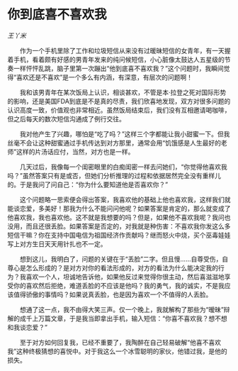 # 你到底喜不喜欢我

*王丫米*

　　作为一个手机里除了工作和垃圾短信从来没有过暖昧短信的女青年，有一天握着手机，看着颇有好感的男青年发来的纯问候短信，小心脏像太鼓达人五星级的节奏一样怦怦乱跳，脑子里第一次蹦出“他到底喜不喜欢我？”这个问题时，我瞬间觉得“喜欢还是不喜欢”是一个多么有内涵，有深意，有层次的问题啊！

　　我和该男青年在某次饭局上认识，相谈甚欢，不管是本·拉登之死对国际形势的影响，还是美国FDA到底是不是真的尽责，我们欣喜地发现，双方对很多问题的认识高度一致，价值观也非常相近。虽然饭局结束后，我们没有互相邀请喝咖啡，但之后每天的数次短信沟通成了例行交往。

　　我对他产生了兴趣，哪怕是“吃了吗？”这样三个字都能让我小甜蜜一下。但我丝毫不会让这种甜蜜通过手机传达到对方那里，通常会用“饥饿感是人生最好的老师”这样的片汤话应付，当然，对方也是一样。

　　几天过后，我像每一个闺密眼里的白痴闺密一样去问她们，“你觉得他喜欢我吗？”虽然答案只有是或否，但她们分析推理的过程和依据居然完全没有重样儿的。于是我问了问自己：“你为什么要知道他是否喜欢你？”

　　这个问题略一思索便会得出答案，我喜欢他的基础上他也喜欢我，这样我们就能谈恋爱，多美好！那我为什么不能问问他呢？如果答案是肯定的，那么就变成了他喜欢我，我也喜欢他。这不就是我想要的吗？但是，如果他不喜欢我呢？我问也没用，而且还很丢脸。如果答案是否定的，对我就是种伤害：不喜欢我你发这么多短信干嘛？你在支持中国电信为祖国经济作贡献吗？继而怒火中烧，买个巫毒娃娃写上对方生日天天用针扎也不一定。

　　想到这儿，我明白了，问题的关键在于“丢脸”二字。但且慢……自尊受伤，自尊心是怎么形成的？是对方对你的看法形成的，对方的看法为什么能决定我的行为？我喜欢一个人，坦诚地告诉他，如果他反过来觉得你很主动，然后喜滋滋地享受你的喜欢然后拒绝，难道丢脸的不应该是他吗？我的勇气，我的诚实，不是我应该值得骄傲的事情吗？如果说真丢脸，也是因为喜欢一个不值得的人丢脸。

　　想通了这一点，我不由得大笑三声。仅一个晚上，我就解构了那些为“暧昧”辩解的成千上万篇文章，于是我当即拿出手机，输入短信：“你喜不喜欢我？想不想和我谈恋爱？”

　　至于对方如何回复我，已经不重要了，我陶醉在自己轻易破解“他喜不喜欢我”这种终极猜想的喜悦中。对于我这么一个冰雪聪明的家伙，他错过我，是他的损失。